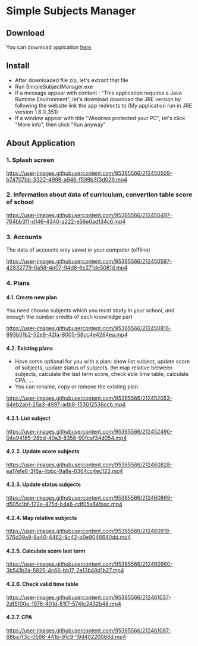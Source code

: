 # Simple Subjects Manager

## Download

You can download appication [here](https://drive.google.com//file//d//1hTBVgg5GAJGNt4dAZcTkPMGFfRK0rwdm//view?usp=sharing)


<!-- <img src="https://user-images.githubusercontent.com/95365566/212449588-287f6ed2-052e-478e-8524-5eeb1126b3a5.png" align="center" width="800"/> -->

## Install

- After downloaded file zip, let's extract that file
- Run SimpleSubjectManager.exe
- If a message appear with content : "This application requires a Java Runtime Environment", let's download download the JRE version by following the website link the app redirects to (My application run in JRE version 1.8.0_351)
- If a window appear with title "Windows protected your PC", let's click "More info", then click "Run anyway"

## About Application

### 1. Splash screen


https://user-images.githubusercontent.com/95365566/212450509-b74707bb-3322-4998-a946-f599b3f3d029.mp4


### 2. Information about data of curriculum, convertion table score of school


https://user-images.githubusercontent.com/95365566/212450497-764bb3f1-d146-4340-a222-e56e0ad134c6.mp4


### 3. Accounts 

The data of accounts only saved in your computer (offline)


https://user-images.githubusercontent.com/95365566/212450597-42832779-0a58-4d07-94d8-6c271de5081d.mp4

### 4. Plans

#### 4.1. Create new plan

You need choose subjects which you must study in your school, and enough the number credits of each knowledge part


https://user-images.githubusercontent.com/95365566/212450816-893b01b2-52e8-42fa-8005-58cc4e4264ea.mp4


#### 4.2. Existing plans

- Have some optional for you with a plan: show list subject, update score of subjects, update status of subjects, the map relative between subjects, calculate the last term score, check able time table, calculate CPA, ...
- You can rename, copy or remove the existing plan


https://user-images.githubusercontent.com/95365566/212452053-64eb2ab1-25a3-4997-adb8-153012536ccb.mp4


#### 4.2.1. List subject


https://user-images.githubusercontent.com/95365566/212452490-04e94185-28bd-40a3-8358-90fcef34d054.mp4


#### 4.2.2. Update score subjects

https://user-images.githubusercontent.com/95365566/212460828-ea17efe6-3f6a-4bbc-9a8e-6364cc4ec123.mp4


#### 4.2.3. Update status subjects

https://user-images.githubusercontent.com/95365566/212460869-d505c1bf-122e-475d-b4a6-cdf05a64faac.mp4

#### 4.2.4. Map relative subjects

https://user-images.githubusercontent.com/95365566/212460918-576d39a9-8a40-4462-9c42-b0e9046640dd.mp4


#### 4.2.5. Calculate score last term

https://user-images.githubusercontent.com/95365566/212460960-3b541b2a-5825-4c66-bb17-2a13b48d1b27.mp4

#### 4.2.6. Check valid time table

https://user-images.githubusercontent.com/95365566/212461037-2df5f00e-1976-401d-81f7-574fc2432b48.mp4

#### 4.2.7. CPA

https://user-images.githubusercontent.com/95365566/212461087-68ba7f3c-0598-441b-91c9-19d40220068d.mp4












